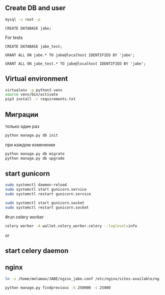 ## Create DB and user

```bash
mysql -u root -p
```

```mysql
CREATE DATABASE jabe;
```
For tests
```mysql
CREATE DATABASE jabe_test;
```

```mysql
GRANT ALL ON jabe.* TO jabe@localhost IDENTIFIED BY 'jabe';
```

```mysql
GRANT ALL ON jabe_test.* TO jabe@localhost IDENTIFIED BY 'jabe';
```

## Virtual environment 
```bash
virtualenv -p python3 venv
source venv/bin/activate
pip3 install -r requirements.txt
```


## Миграции

только один раз
```bash
python manage.py db init
```

при каждом изменении
```bash
python manage.py db migrate
python manage.py db upgrade
```

## start gunicorn
```bash
sudo systemctl daemon-reload
sudo systemctl start gunicorn.service
sudo systemctl restart gunicorn.service

sudo systemctl start gunicorn.socket
sudo systemctl restart gunicorn.socket
```

#run celery worker

```bash
celery worker -A wallet.celery_worker.celery --loglevel=info

```
or 
## start celery daemon

## nginx

```bash
ln -s /home/melaman/JABE/nginx_jabe.conf /etc/nginx/sites-available/nginx_jabe.conf
```
```bash
python manage.py findprevious -b 250000 -s 25000
```



